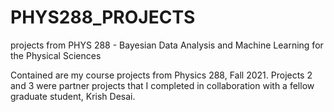 # PHYS288_PROJECTS
projects from PHYS 288 - Bayesian Data Analysis and Machine Learning for the Physical Sciences

Contained are my course projects from Physics 288, Fall 2021. Projects 2 and 3 were partner projects that I completed in collaboration with a fellow graduate student, Krish Desai.
